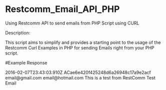 # Restcomm_Email_API_PHP
Using Restcomm API to send emails from PHP Script using CURL


Description: 

This script aims to simplify and provides a starting point to the usage of the Restcomm Curl Examples in PHP for sending Emails right from your PHP script.


#Example Response

<xml>
<RestcommResponse>
  <EmailMessage>
    <DateSent>2016-02-07T23:43:03.910Z</DateSent>
    <AccountSid>ACae6e420f425248d6a26948c17a9e2acf</AccountSid>
    <From>email@gmail.com</From>
    <To>email@hotmail.com</To>
    <Body>This is a test from RestComm</Body>
    <Subject>Test Email</Subject>
  </EmailMessage>

</xml>
